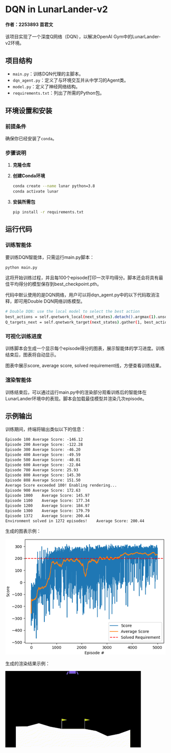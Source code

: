 # DQN in LunarLander-v2

#### 作者：2253893 苗君文

该项目实现了一个深度Q网络（DQN），以解决OpenAI Gym中的LunarLander-v2环境。

## 项目结构

- `main.py`：训练DQN代理的主脚本。
- `dqn_agent.py`：定义了与环境交互并从中学习的Agent类。
- `model.py`：定义了神经网络结构。
- `requirements.txt`：列出了所需的Python包。

## 环境设置和安装

### 前提条件

确保你已经安装了`conda`。

### 步骤说明
1. **克隆仓库**


2. **创建Conda环境**

   ```bash
   conda create --name lunar python=3.8
   conda activate lunar
   
3. **安装所需包**
   
   ```bash
   pip install -r requirements.txt

## 运行代码

### 训练智能体

要训练DQN智能体，只需运行main.py脚本：

   ```bash
   python main.py
   ``` 

这将开始训练过程，并且每100个episode打印一次平均得分。脚本还会将具有最佳平均得分的模型保存到best_checkpoint.pth。

代码中默认使用的是DQN网络，用户可以将dqn_agent.py中的以下代码取消注释，即可用Double DQN网络训练模型。

```bash
# Double DQN: use the local model to select the best action
best_actions = self.qnetwork_local(next_states).detach().argmax(1).unsqueeze(1)
Q_targets_next = self.qnetwork_target(next_states).gather(1, best_actions)
```
   
### 可视化训练进度

训练脚本会生成一个显示每个episode得分的图表，展示智能体的学习进度。训练结束后，图表将自动显示。

图表中展示score, average score, solved requirement线，方便查看训练结果。

### 渲染智能体

训练结束后，可以通过运行main.py中的渲染部分观看训练后的智能体在LunarLander环境中的表现。脚本会加载最佳模型并渲染几次episode。

## 示例输出

训练期间，终端将输出类似以下的信息：

   ```plaintext
Episode 100	Average Score: -146.12
Episode 200	Average Score: -122.28
Episode 300	Average Score: -46.20
Episode 400	Average Score: -49.59
Episode 500	Average Score: -40.01
Episode 600	Average Score: -22.04
Episode 700	Average Score: 25.93
Episode 800	Average Score: 145.30
Episode 808	Average Score: 151.50
Average Score exceeded 100! Enabling rendering...
Episode 900	Average Score: 172.63
Episode 1000	Average Score: 145.97
Episode 1100	Average Score: 177.34
Episode 1200	Average Score: 184.97
Episode 1300	Average Score: 179.79
Episode 1372	Average Score: 200.44
Environment solved in 1272 episodes!	Average Score: 200.44
   ```


生成的图表示例：

![LularLander Plot](.\image\plot_eg.png)


生成的渲染结果示例：

![LunarLander Render](.\image\lunarlander1.gif)